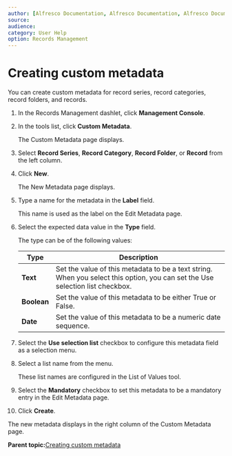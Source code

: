 ```yaml
---
author: [Alfresco Documentation, Alfresco Documentation, Alfresco Documentation]
source: 
audience: 
category: User Help
option: Records Management
---
```


# Creating custom metadata

You can create custom metadata for record series, record categories, record folders, and records.

1.  In the Records Management dashlet, click **Management Console**.

2.  In the tools list, click **Custom Metadata**.

    The Custom Metadata page displays.

3.  Select **Record Series**, **Record Category**, **Record Folder**, or **Record** from the left column.

4.  Click **New**.

    The New Metadata page displays.

5.  Type a name for the metadata in the **Label** field.

    This name is used as the label on the Edit Metadata page.

6.  Select the expected data value in the **Type** field.

    The type can be of the following values:

    |**Type**|**Description**|
    |--------|---------------|
    |**Text**|Set the value of this metadata to be a text string. When you select this option, you can set the Use selection list checkbox.|
    |**Boolean**|Set the value of this metadata to be either True or False.|
    |**Date**|Set the value of this metadata to be a numeric date sequence.|

7.  Select the **Use selection list** checkbox to configure this metadata field as a selection menu.

8.  Select a list name from the menu.

    These list names are configured in the List of Values tool.

9.  Select the **Mandatory** checkbox to set this metadata to be a mandatory entry in the Edit Metadata page.

10. Click **Create**.


The new metadata displays in the right column of the Custom Metadata page.

**Parent topic:**[Creating custom metadata](../concepts/rm-custmeta-intro.md)

